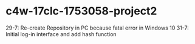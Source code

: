 # c4w-17clc-1753058-project2

29-7: Re-create Repository in PC because fatal error in Windows 10
31-7: Initial log-in interface and add hash function

